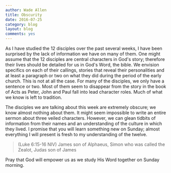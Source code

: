 ```yaml
---
author: Wade Allen
title: Obscurity
date: 2016-07-25
category: blog
layout: blog
comments: yes
---
```


As I have studied the 12 disciples over the past several weeks, I have been surprised by the lack of information we have on many of them. One might assume that the 12 disciples are central characters in God's story; therefore their lives should be detailed for us in God's Word, the bible. We envision specifics on each of their callings, stories that reveal their personalities and at least a paragraph or two on what they did during the period of the early church. This is not at all the case. For many of the disciples, we only have a sentence or two. Most of them seem to disappear from the story in the book of Acts as Peter, John and Paul fall into lead character roles. Much of what we know is left to tradition.

The disciples we are talking about this week are extremely obscure; we know almost nothing about them. It might seem impossible to write an entire sermon about three veiled characters. However, we can glean tidbits of information from their names and an understanding of the culture in which they lived. I promise that you will learn something new on Sunday; almost everything I will present is fresh to my understanding of the twelve. 

>(Luke 6:15-16 NIV) James son of Alphaeus, Simon who was called the Zealot, Judas son of James

Pray that God will empower us as we study His Word together on Sunday morning.
